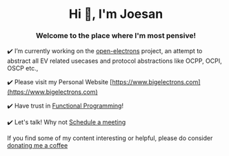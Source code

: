 <h1 align="center">Hi 👋, I'm Joesan</h1>
<h3 align="center">Welcome to the place where I'm most pensive!</h3>

:heavy_check_mark: I’m currently working on the [open-electrons](https://github.com/open-electrons) project, an attempt to abstract all EV related usecases and protocol abstractions like OCPP, OCPI, OSCP etc.,

:heavy_check_mark: Please visit my Personal Website [https://www.bigelectrons.com](https://www.bigelectrons.com)

:heavy_check_mark: Have trust in [Functional Programming](https://en.wikipedia.org/wiki/Functional_programming)!

:heavy_check_mark: Let's talk! Why not [Schedule a meeting](https://calendly.com/joesandech)

If you find some of my content interesting or helpful, please do consider [donating me a coffee](https://ko-fi.com/joesan)
